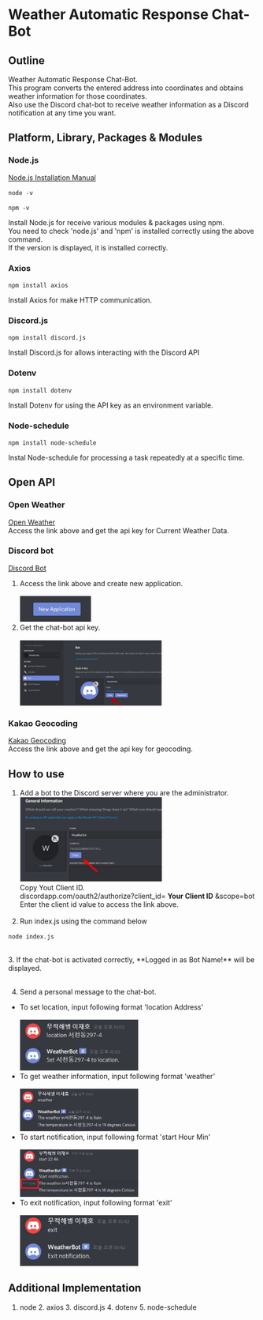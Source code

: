 # Weather Automatic Response Chat-Bot
## Outline
Weather Automatic Response Chat-Bot.<br>
This program converts the entered address into coordinates and obtains weather information for those coordinates.<br>
Also use the Discord chat-bot to receive weather information as a Discord notification at any time you want.<br>
## Platform, Library, Packages & Modules
### Node.js
[Node.js Installation Manual](https://nodejs.org/en/)
```
node -v
```
```
npm -v
```
Install Node.js for receive various modules & packages using npm.<br>
You need to check 'node.js' and 'npm' is installed correctly using the above command.<br>
If the version is displayed, it is installed correctly.<br>

### Axios
```
npm install axios
```
Install Axios for make HTTP communication.
### Discord.js
```
npm install discord.js
```
Install Discord.js for allows interacting with the Discord API 
### Dotenv
```
npm install dotenv
```
Install Dotenv for using the API key as an environment variable.
### Node-schedule
```
npm install node-schedule 
```
Instal Node-schedule for processing a task repeatedly at a specific time.
## Open API
### Open Weather
[Open Weather](https://openweathermap.org/api)<br>
Access the link above and get the api key for Current Weather Data.<br>
### Discord bot
[Discord Bot](https://discordapp.com/developers/applications)<br>
1. Access the link above and create new application.<br><br>
<img src="image/new.jpg" width="30%"><br>
2. Get the chat-bot api key.<br><br>
<img src="image/discordAPI.jpg" width="60%"><br>
### Kakao Geocoding
[Kakao Geocoding](https://developers.kakao.com/product/map)<br>
Access the link above and get the api key for geocoding.<br>

## How to use
1. Add a bot to the Discord server where you are the administrator.<br>
<img src="image/bot-id.jpg" width="60%"><br>
Copy Yout Client ID.<br>
discordapp.com/oauth2/authorize?client_id=
**Your Client ID**
&scope=bot<br>
Enter the client id value to access the link above.<br><br>
2. Run index.js using the command below<br>
```
node index.js
```
<br>
3. If the chat-bot is activated correctly,
**Logged in as Bot Name!**
will be displayed.<br><br>

4. Send a personal message to the chat-bot.<br>
- To set location, input following format 'location Address'<br><br>
<img src="image/location.jpg" width="50%"><br>
- To get weather information, input following format 'weather'<br><br>
<img src="image/weather.jpg" width="50%"><br>
- To start notification, input following format 'start Hour Min'<br><br>
<img src="image/noti.jpg" width="50%"><br>
- To exit notification, input following format 'exit'<br><br>
<img src="image/exit.jpg" width="50%"><br>
## Additional Implementation

1. node 2. axios 3. discord.js 4. dotenv 5. node-schedule
